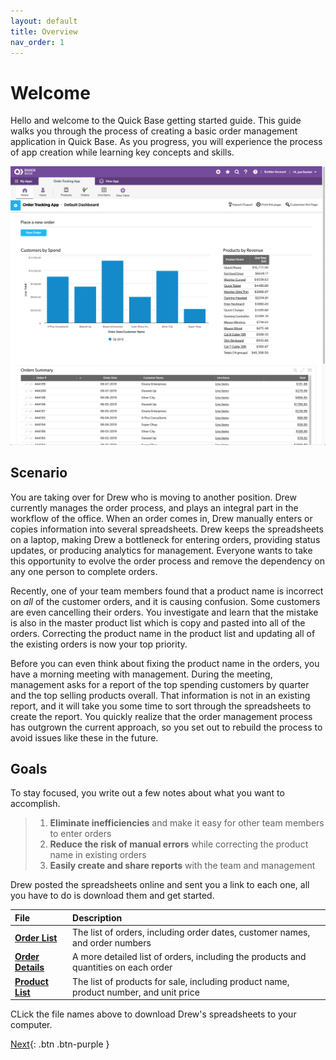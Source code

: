 ```yaml
---
layout: default
title: Overview
nav_order: 1
---
```


# Welcome

Hello and welcome to the Quick Base getting started guide. This guide walks you through the process of creating a basic order management application in Quick Base. As you progress, you will experience the process of app creation while learning key concepts and skills.

![](assets/images/image-75.png)

## Scenario

You are taking over for Drew who is moving to another position. Drew currently manages the order process, and plays an integral part in the workflow of the office. When an order comes in, Drew manually enters or copies information into several spreadsheets. Drew keeps the spreadsheets on a laptop, making Drew a bottleneck for entering orders, providing status updates, or producing analytics for management. Everyone wants to take this opportunity to evolve the order process and remove the dependency on any one person to complete orders.

Recently, one of your team members found that a product name is incorrect on _all_ of the customer orders, and it is causing confusion.  Some customers are even cancelling their orders. You investigate and learn that the mistake is also in the master product list which is copy and pasted into all of the orders. Correcting the product name in the product list and updating all of the existing orders is now your top priority.

Before you can even think about fixing the product name in the orders, you have a morning meeting with management. During the meeting, management asks for a report of the top spending customers by quarter and the top selling products overall. That information is not in an existing report, and it will take you some time to sort through the spreadsheets to create the report. You quickly realize that the order management process has outgrown the current approach, so you set out to rebuild the process to avoid issues like these in the future.

## Goals

To stay focused, you write out a few notes about what you want to accomplish.

> 1. **Eliminate inefficiencies** and make it easy for other team members to enter orders
> 2. **Reduce the risk of manual errors** while correcting the product name in existing orders
> 3. **Easily create and share reports** with the team and management

Drew posted the spreadsheets online and sent you a link to each one, all you have to do is download them and get started.
 
| File                                           | Description                                                                          |
|:-----------------------------------------------|:-------------------------------------------------------------------------------------|
| [**Order List**](/assets/data/OrderList.xlsx)      | The list of orders, including order dates, customer names, and order numbers           |
| [**Order Details**](/assets/data/OrderDetails.xlsx) | A more detailed list of orders, including the products and quantities on each order  |
| [**Product List**](/assets/data/ProductList.xlsx)   | The list of products for sale, including product name, product number, and unit price  |

CLick the file names above to download Drew's spreadsheets to your computer.

[Next](createApp.html){: .btn .btn-purple }
